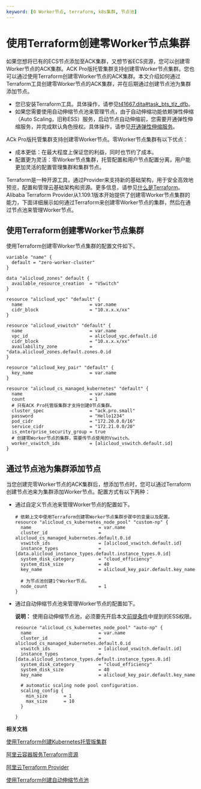 ```yaml
---
keyword: [0 Worker节点, terraform, k8s集群, 节点池]
---
```


# 使用Terraform创建零Worker节点集群

如果您想将已有的ECS节点添加至ACK集群，又想节省ECS资源，您可以创建零Worker节点的ACK集群。ACK Pro版托管集群支持创建零Worker节点集群。您也可以通过使用Terraform创建零Worker节点的ACK集群。本文介绍如何通过Terraform工具创建零Worker节点的ACK集群，并在后期通过创建节点池为集群添加节点。

-   您已安装Terraform工具。具体操作，请参见[t41667.dita\#task\_bts\_tlz\_dfb]()。
-   如果您需要使用自动伸缩节点池来管理节点，由于自动伸缩功能依赖弹性伸缩（Auto Scaling，旧称ESS）服务，启动节点自动伸缩前，您需要开通弹性伸缩服务，并完成默认角色授权。具体操作，请参见[开通弹性伸缩服务](/intl.zh-CN/Kubernetes集群用户指南/弹性伸缩/节点自动伸缩.md)。

ACk Pro版托管集群支持创建零Worker节点。零Worker节点集群有以下优点：

-   成本更低：在最大程度上保证您的利益，同时也节约了成本。
-   配置更为灵活：零Worker节点集群，托管配置和用户节点配置分离，用户能更加灵活的配置管理集群和集群节点。

Terraform是一种开源工具，通过Provider来支持新的基础架构，用于安全高效地预览，配置和管理云基础架构和资源。更多信息，请参见[什么是Terraform]()。Alibaba Terraform Provider从1.109.1版本开始提供了创建零Worker节点集群的能力，下面详细展示如何通过Terraform来创建零Worker节点的集群，然后在通过节点池来管理Worker节点。

## 使用Terraform创建零Worker节点集群

使用Terraform创建零Worker节点集群的配置文件如下。

```
variable "name" {
  default = "zero-worker-cluster"
}

data "alicloud_zones" default {
  available_resource_creation  = "VSwitch"
}

resource "alicloud_vpc" "default" {
  name                         = var.name
  cidr_block                   = "10.x.x.x/xx"
}

resource "alicloud_vswitch" "default" {
  name                         = var.name
  vpc_id                       = alicloud_vpc.default.id
  cidr_block                   = "10.x.x.x/xx"
  availability_zone            = "data.alicloud_zones.default.zones.0.id
}

resource "alicloud_key_pair" "default" {
  key_name                     = var.name
}

resource "alicloud_cs_managed_kubernetes" "default" {
  name                         = var.name
  count                        = 1
  # 只有ACK Pro托管版集群才支持创建0节点集群。
  cluster_spec                 = "ack.pro.small"
  password                     = "Hello1234"
  pod_cidr                     = "172.20.0.0/16"
  service_cidr                 = "172.21.0.0/20"
  is_enterprise_security_group = true
  # 创建零Worker节点的集群，需要传节点使用的Vswitch。
  worker_vswitch_ids           = [alicloud_vswitch.default.id]
}
```

## 通过节点池为集群添加节点

当您创建完零Worker节点的ACK集群后，想添加节点时，您可以通过Terraform创建节点池来为集群添加Worker节点。配置方式有以下两种：

-   通过自定义节点池来管理Worker节点的配置如下。

    ```
    # 依赖上文中使用Terraform创建零Worker节点集群步骤中的变量以及配置。
    resource "alicloud_cs_kubernetes_node_pool" "custom-np" {
      name                         = var.name
      cluster_id                   = alicloud_cs_managed_kubernetes.default.0.id
      vswitch_ids                  = [alicloud_vswitch.default.id]
      instance_types               = [data.alicloud_instance_types.default.instance_types.0.id]
      system_disk_category         = "cloud_efficiency"
      system_disk_size             = 40
      key_name                     = alicloud_key_pair.default.key_name
    
      # 为节点池创建1个Worker节点。
      node_count                   = 1
    }
    ```

-   通过自动伸缩节点池来管理Worker节点的配置如下。

    **说明：** 使用自动伸缩节点池，必须要先开启本文[前提条件](#prereq_yjz_13n_fb1)中提到的ESS权限。

    ```
    resource "alicloud_cs_kubernetes_node_pool" "auto-np" {
      name                         = var.name
      cluster_id                   = alicloud_cs_managed_kubernetes.default.0.id
      vswitch_ids                  = [alicloud_vswitch.default.id]
      instance_types               = [data.alicloud_instance_types.default.instance_types.0.id]
      system_disk_category         = "cloud_efficiency"
      system_disk_size             = 40
      key_name                     = alicloud_key_pair.default.key_name
      
      # automatic scaling node pool configuration.
      scaling_config {
        min_size      = 1
        max_size      = 10
      }
    
    }
    ```


**相关文档**  


[使用Terraform创建Kubernetes托管版集群](/intl.zh-CN/Kubernetes集群用户指南/集群/创建集群/使用Terraform创建Kubernetes托管版集群.md)

[阿里云容器服务Terraform资源](https://registry.terraform.io/providers/aliyun/alicloud/latest/docs/resources/cs_kubernetes)

[阿里云Terraform Provider](https://github.com/hashicorp/terraform-provider-alicloud)

[使用Terraform创建自动伸缩节点池](/intl.zh-CN/Kubernetes集群用户指南/节点与节点池/节点池/使用Terraform创建自动伸缩节点池.md)

